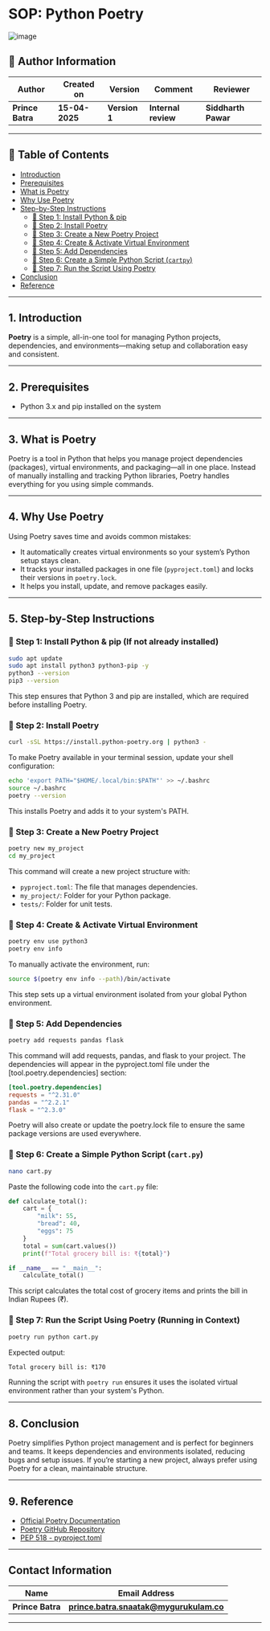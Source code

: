 
# SOP: Python Poetry

![image](https://th.bing.com/th/id/OIP.u0ITNfG1tfzVyuLcZWPWTAHaD4?w=343&h=180&c=7&r=0&o=5&dpr=1.3&pid=1.7)

## 👤 **Author Information**
| **Author** | **Created on** | **Version**  | **Comment** | **Reviewer** |
|------------|----------------|--------------|-------------|--------------|
| **Prince Batra**   | **15-04-2025**   | **Version 1** | **Internal review** | **Siddharth Pawar** |

---

## 📖 Table of Contents    
- [Introduction](#1-introduction)
- [Prerequisites](#2-prerequisites)
- [What is Poetry](#3-What-is-Poetry)
- [Why Use Poetry](#4-Why-is-Poetry)
- [Step-by-Step Instructions](#5-step-by-step-instructions)  
  - [📍 Step 1: Install Python & pip](#-step-1-install-python--pip-if-not-already-installed)  
  - [📍 Step 2: Install Poetry](#-step-2-install-poetry)  
  - [📍 Step 3: Create a New Poetry Project](#-step-3-create-a-new-poetry-project)  
  - [📍 Step 4: Create & Activate Virtual Environment](#-step-4-create--activate-virtual-environment)  
  - [📍 Step 5: Add Dependencies](#-step-5-add-dependencies)  
  - [📍 Step 6: Create a Simple Python Script (`cartpy`)](#-step-6-create-a-simple-python-script-cartpy)  
  - [📍 Step 7: Run the Script Using Poetry](#-step-7-run-the-script-using-poetry-running-in-context)
- [Conclusion](#8-Conclusion)
- [Reference](#9-Reference)

---

## 1. Introduction

**Poetry** is a simple, all-in-one tool for managing Python projects, dependencies, and environments—making setup and collaboration easy and consistent.

---

## 2. Prerequisites  
- Python 3.x and pip installed on the system   

---

## 3. What is Poetry
Poetry is a tool in Python that helps you manage project dependencies (packages), virtual environments, and packaging—all in one place. Instead of manually installing and tracking Python libraries, Poetry handles everything for you using simple commands.

---

## 4. Why Use Poetry
Using Poetry saves time and avoids common mistakes:
- It automatically creates virtual environments so your system’s Python setup stays clean.
- It tracks your installed packages in one file (`pyproject.toml`) and locks their versions in `poetry.lock`.
- It helps you install, update, and remove packages easily.

---

## 5. Step-by-Step Instructions  

### 📍 Step 1: Install Python & pip (If not already installed)

```bash
sudo apt update
sudo apt install python3 python3-pip -y
python3 --version
pip3 --version
```
This step ensures that Python 3 and pip are installed, which are required before installing Poetry.

### 📍 Step 2: Install Poetry

```bash
curl -sSL https://install.python-poetry.org | python3 -
```

To make Poetry available in your terminal session, update your shell configuration:

```bash
echo 'export PATH="$HOME/.local/bin:$PATH"' >> ~/.bashrc
source ~/.bashrc
poetry --version
```

This installs Poetry and adds it to your system's PATH.

### 📍 Step 3: Create a New Poetry Project

```bash
poetry new my_project
cd my_project
```

This command will create a new project structure with:
- `pyproject.toml`: The file that manages dependencies.
- `my_project/`: Folder for your Python package.
- `tests/`: Folder for unit tests.

### 📍 Step 4: Create & Activate Virtual Environment

```bash
poetry env use python3
poetry env info
```

To manually activate the environment, run:

```bash
source $(poetry env info --path)/bin/activate
```

This step sets up a virtual environment isolated from your global Python environment.

### 📍 Step 5: Add Dependencies

```bash
poetry add requests pandas flask
```

This command will add requests, pandas, and flask to your project. The dependencies will appear in the pyproject.toml file under the [tool.poetry.dependencies] section:

```toml
[tool.poetry.dependencies]
requests = "^2.31.0"
pandas = "^2.2.1"
flask = "^2.3.0"
```

Poetry will also create or update the poetry.lock file to ensure the same package versions are used everywhere.

### 📍 Step 6: Create a Simple Python Script (`cart.py`)

```bash
nano cart.py
```

Paste the following code into the `cart.py` file:

```python
def calculate_total():
    cart = {
        "milk": 55,
        "bread": 40,
        "eggs": 75
    }
    total = sum(cart.values())
    print(f"Total grocery bill is: ₹{total}")

if __name__ == "__main__":
    calculate_total()
```

This script calculates the total cost of grocery items and prints the bill in Indian Rupees (₹).

### 📍 Step 7: Run the Script Using Poetry (Running in Context)

```bash
poetry run python cart.py
```

Expected output:

```bash
Total grocery bill is: ₹170
```

Running the script with `poetry run` ensures it uses the isolated virtual environment rather than your system's Python.

---

## 8. Conclusion
Poetry simplifies Python project management and is perfect for beginners and teams. It keeps dependencies and environments isolated, reducing bugs and setup issues. If you’re starting a new project, always prefer using Poetry for a clean, maintainable structure.

---

## 9. Reference
- [Official Poetry Documentation](https://python-poetry.org/docs/)
- [Poetry GitHub Repository](https://github.com/python-poetry/poetry)
- [PEP 518 - pyproject.toml](https://peps.python.org/pep-0518/)

---

## **Contact Information**
| **Name** | **Email Address**        |
|----------|--------------------------|
| **Prince Batra**  | **prince.batra.snaatak@mygurukulam.co**   |
---
